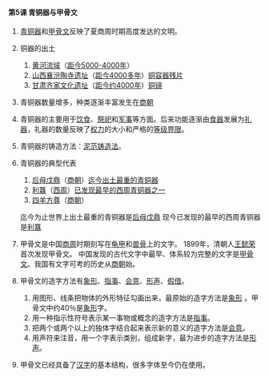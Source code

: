 #### 第5课 青铜器与甲骨文

1. <u>青铜器</u>和<u>甲骨文</u>反映了夏商周时期高度发达的文明。

2. 铜器的出土
    1. <u>黄河流域</u>（<u>距今5000-4000年</u>）
    2. <u>山西襄汾陶寺遗址</u>（<u>距今4000多年</u>）<u>铜容器残片</u>
    3. <u>甘肃齐家文化遗址</u>（<u>距今约4000年</u>）<u>铜镜</u>

3. 青铜器数量增多，种类逐渐丰富发生在<u>商朝</u>

4. 青铜器的主要用于<u>饮食</u>、<u>祭祀</u>和<u>军事</u>等方面。后来功能逐渐由<u>食器</u>发展为<u>礼器</u>，礼器的数量反映了<u>权力</u>的大小和严格的<u>等级界限</u>。

5. 青铜器的铸造方法：<u>泥范铸造法</u>。

6. 青铜器的典型代表
    1. <u>后母戊鼎</u>（<u>商朝</u>）<u>迄今出土最重的青铜器</u>
    2. <u>利簋</u>（<u>西周</u>）<u>已发现最早的西周青铜器之一</u>
    3. <u>四羊方尊</u>（<u>商朝</u>）
    
    迄今为止世界上出土最重的青铜器是<u>后母戊鼎</u>
    现今已发现的最早的西周青铜器是<u>利簋</u>

7. 甲骨文是中国<u>商周</u>时期刻写在<u>龟甲</u>和<u>兽骨</u>上的文字。
    1899年，清朝人<u>王懿荣</u>首次发现甲骨文。
    中国发现的古代文字中最早、体系较为完整的文字是<u>甲骨文</u>。我国有文字可考的历史从<u>商朝</u>始。

8. 甲骨文的造字方法有<u>象形</u>、<u>指事</u>、<u>会意</u>、<u>形声</u>、<u>假借</u>。
    1. 用图形、线条把物体的外形特征勾画出来，最原始的造字方法是<u>象形</u>  。甲骨文中约40％是<u>象形</u>字。
    2. 用一种指示性符号表示某一事物或概念的造字方法是<u>指事</u>。 
    3. 把两个或两个以上的独体字结合起来表示新的意义的造字方法是<u>会意</u>。
    4. 用声符来注音，用一个字表示类别，组成新字，最为进步的造字方法是<u>形声</u>。

9. 甲骨文已经具备了<u>汉字</u>的基本结构，很多字体至今仍在使用。